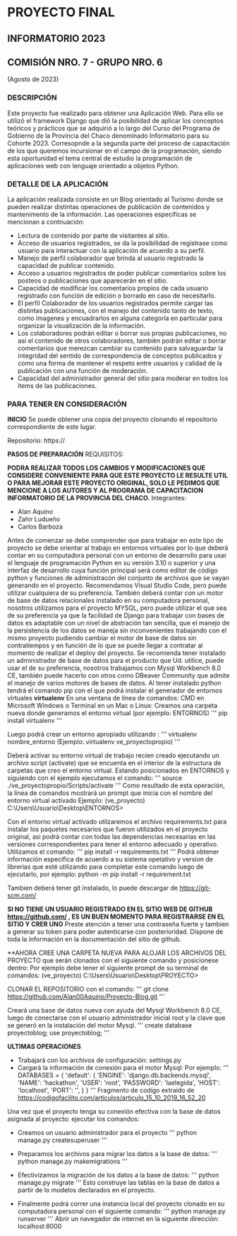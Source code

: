# PROYECTO FINAL
## INFORMATORIO 2023
## COMISIÓN NRO. 7 - GRUPO NRO. 6
(Agosto de 2023)

### __DESCRIPCIÓN__ 
Este proyecto fue realizado para obtener una Aplicación Web.
Para ello se utilizó el framework Django que dió la posibilidad de aplicar los conceptos teóricos y prácticos que se adquirió a lo largo del Curso del Programa de Gobierno de la Provincia del Chaco denominado Informatorio para su Cohorte 2023.
Corresopnde a la segunda parte del proceso de capacitación de los que queremos incursionar en el campo de la programación, siendo esta oportunidad el tema central de estudio la programación de aplicaciones web con lenguaje orientado a objetos Python.

### __DETALLE DE LA APLICACIÓN__
La aplicación realizada consiste en un Blog orientado al Turismo donde se pueden realizar distintas operaciones de publicación de contenidos y mantenimento de la información.
Las operaciones específicas se mencionan a contnuación:
- Lectura de contenido por parte de visitantes al sitio.
- Acceso de usuarios registrados, se da la posibilidad de registrase como usuario para interactuar con la aplicación de acuerdo a su perfil.
- Manejo de perfil colaborador que brinda al usuario registrado la capacidad de publicar contenido.
- Acceso a usuarios registrados de poder publicar comentarios sobre los posteos o publicaciones que aparecerán en el sitio.
- Capacidad de modificar los comentarios propios de cada usuario registrado con función de edición o borrado en caso de necesitarlo.
- El perfil Colaborador de los usuarios registrados permite cargar las distintas publicaciones, con el manejo del contenido tanto de texto, como imagenes y encuadrarlos en alguna categoría en particular para organizar la visualización de la información.
- Los colaboradores podrán editar o borrar sus propias publicaciones, no así el contenido de otros colaboradores, también podrán editar o borrar comentarios que merezcan cambiar su contenido para salvaguardar la integridad del sentido de correspondencia de conceptos publicados y como una forma de mantener el respeto entre usuarios y calidad de la publicación con una función de moderación.
- Capacidad del administrador general del sitio para moderar en todos los items de las publicaciones.

### PARA TENER EN CONSIDERACIÓN

__INICIO__
Se puede obtener una copia del proyecto clonando el repositorio correspondiente de este lugar.

Repositorio: https://

__PASOS DE PREPARACIÓN__
REQUISITOS:

**PODRA REALIZAR TODOS LOS CAMBIOS Y MODIFICACIONES QUE CONSIDERE CONVENIENTE PARA QUE ESTE PROYECTO LE RESULTE UTIL O PARA MEJORAR ESTE PROYECTO ORIGINAL, SOLO LE PEDIMOS QUE MENCIONE A LOS AUTORES Y AL PROGRAMA DE CAPACITACION INFORMATORIO DE LA PROVINCIA DEL CHACO.**
Integrantes:
- Alan Aquino
- Zahir Ludueño
- Carlos Barboza

Antes de comenzar se debe comprender que para trabajar en este tipo de proyecto se debe orientar al trabajo en entornos virtuales por lo que deberá contar en su computadora personal con un entorno de desarrollo para usar el lenguaje de programación Python en su versión 3.10 o superior y una interfaz de desarrollo cuya función principal será como editor de código python y funciones de administracón del conjunto de archivos que se vayan generando en el proyecto.
Recomendamos Visual Studio Code, pero puede utilizar cualquiera de su preferencia.
También deberá contar con un motor de base de datos relacionales instalado en su computadora personal, nosotros utilizamos para el proyecto MYSQL, pero puede utilizar el que sea de su preferencia ya que la facilidad de Django para trabajar con bases de datos es adaptable con un nivel de abstración tan sencilla, que el manejo de la persistencia de los datos se maneja sin inconvenientes trabajando con el mismo proyecto pudiendo cambiar el motor de base de datos sin contratiempos y en función de lo que se puede llegar a contratar al momento de realizar el deploy del proyecto.
Se recomienda tener instalado un administrador de base de datos para el producto que Ud. utilice, puede usar el de su preferencia, nosotros trabajamos con Mysql Workbench 8.0 CE, también puede hacerlo con otros como DBeaver Community que admite el manejo de varios motores de bases de datos.
Al tener instalado python tendrá el comando pip con el que podrá instalar el generador de entornos virtuales **virtualenv**
En una ventana de línea de comandos: CMD en Microsoft Windows o Terminal en un Mac o Linux:
Creamos una carpeta nueva donde generamos el entorno virtual (por ejemplo: ENTORNOS)
'''
pip install virtualenv
'''

Luego podrá crear un entorno apropiado utilizando :
'''
virtualenv nombre_entorno (Ejemplo: virtualenv ve_proyectopropio)
'''

Deberá activar su entorno virtual de trabajo recien creado ejecutando un archivo script (activate) que se encuenta en el interior de la estructura de carpetas que creo el entorno virtual.
Estando posicionados en ENTORNOS y siguiendo con el ejemplo ejecutamos el comando:
'''
source ./ve_proyectopropio/Scripts/activate
'''
Como resultado de esta operación, la linea de comandos mostrará un prompt que inicia con el nombre del entorno virtual activado
Ejemplo: (ve_proyecto) C:\Users\Usuario\Desktop\ENTORNOS>

Con el entorno virtual activado utilzaremos el archivo requirements.txt para instalar los paquetes necesarios que fueron utilizados en el proyecto original, asi podrá contar con todas las dependencias necesarias en las versiones correspondientes para tener el entorno adecuado y operativo.
Utilizamos el comando:
'''
pip install -r requirements.txt
'''
Podrá obtener información especifica de acuerdo a su sistema opetativo y version de librerias que esté utilizando para completar este comando luego de ejecutarlo, por ejemplo: 
python -m pip install -r requirement.txt

Tambien deberá tener git instalado, lo puede descargar de https://git-scm.com/

**SI NO TIENE UN USUARIO REGISTRADO EN EL SITIO WEB DE GITHUB https://github.com/ , ES UN BUEN MOMENTO PARA REGISTRARSE EN EL SITIO Y CRER UNO**
Preste atención a tener una contraseña fuerte y tambien a generar su token para poder autenticarse con posterioridad. Dispone de toda la información en la documentación del sitio de github.

**AHORA CREE UNA CARPETA NUEVA PARA ALOJAR LOS ARCHIVOS DEL PROYECTO que serán clonados con el siguiente comando y posicionese dentro:
Por ejemplo debe tener el siguiente prompt de su terminal de comandos: 
(ve_proyecto) C:\Users\Usuario\Desktop\PROYECTO>

CLONAR EL REPOSITORIO con el comando:
'''
git clone https://github.com/Alan00Aquino/Proyecto-Blog.git
'''

Creará una base de datos nueva con ayuda del Mysql Workbench 8.0 CE, luego de conectarse con el usuario administrador inicial root y la clave que se generó en la instalación del motor Mysql.
'''
create database proyectoblog;
use proyectoblog;
'''

**ULTIMAS OPERACIONES**
- Trabajará con los archivos de configuración: settings.py
- Cargará la información de conexión para el motor Mysql:
Por ejemplo:
'''
DATABASES = {
    'default': {
        'ENGINE': 'django.db.backends.mysql',
        'NAME': 'hackathon',
        'USER': 'root',
        'PASSWORD': 'laelegida',
        'HOST': 'localhost',
        'PORT': '',
    }
}
'''
Fragmento de codigo extraido de https://codigofacilito.com/articulos/articulo_15_10_2019_16_52_20

Una vez que el proyecto tenga su conexión efectiva con la base de datos asignada al proyecto:
ejecutar los comandos:
- Creamos un usuario administrador para el proyecto
  '''
  python manage.py createsuperuser
  '''
  
- Preparamos los archivos para migrar los datos a la base de datos:
  '''
  python manage.py makemigrations
  '''
  
- Efectivizamos la migración de los datos a la base de datos:
  '''
  python manage.py migrate
  '''
  Esto construye las tablas en la base de datos a partir de lo modelos declarados en el proyecto.
  
- Finalmente podrá correr una instancia local del proyecto clonado en su computadora personal con el siguiente comando:
  '''
  python manage.py runserver
  '''
  Abrir un navegador de internet en la siguiente dirección:
  localhost:8000

  
